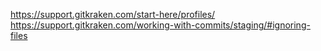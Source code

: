 https://support.gitkraken.com/start-here/profiles/
https://support.gitkraken.com/working-with-commits/staging/#ignoring-files
